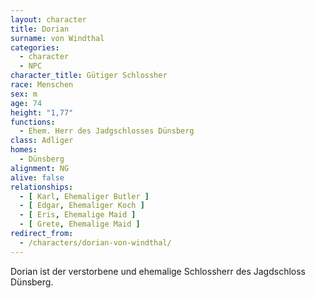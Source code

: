 ```yaml
---
layout: character
title: Dorian
surname: von Windthal
categories:
  - character
  - NPC
character_title: Gütiger Schlossher
race: Menschen
sex: m
age: 74
height: "1,77"
functions:
  - Ehem. Herr des Jadgschlosses Dünsberg
class: Adliger
homes:
  - Dünsberg
alignment: NG
alive: false
relationships:
  - [ Karl, Ehemaliger Butler ]
  - [ Edgar, Ehemaliger Koch ]
  - [ Eris, Ehemalige Maid ]
  - [ Grete, Ehemalige Maid ]
redirect_from:
  - /characters/dorian-von-windthal/
---
```


Dorian ist der verstorbene und ehemalige Schlossherr des Jagdschloss Dünsberg.